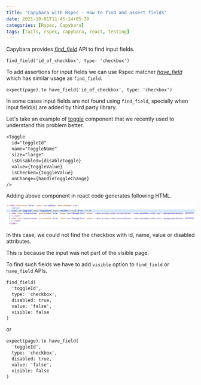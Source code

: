 ```yaml
---
title: "Capybara with Rspec - How to find and assert fields"
date: 2021-10-01T11:45:14+05:30
categories: [Rspec, Capybara]
tags: [rails, rspec, capybara, react, testing]
---
```


Capybara provides
[*find_field*](https://www.rubydoc.info/gems/capybara/Capybara%2FNode%2FFinders:find_field)
API to find input fields.

```
find_field('id_of_checkbox', type: 'checkbox')
```

To add assertions
for input fields
we can use
Rspec matcher
[*have_field*](https://www.rubydoc.info/gems/capybara/Capybara%2FRSpecMatchers:have_field)
which has similar usage as `find_field`.

```
expect(page).to have_field('id_of_checkbox', type: 'checkbox')
```

In some cases input fields are not
found using `find_field`,
specially when input field(s)
are added by third party library.

Let's take an example of
[toggle](https://atlassian.design/components/toggle/examples)
component that we recently used
to understand this problem better.

```
<Toggle
  id="toggleId"
  name="toggleName"
  size="large"
  isDisabled={disableToggle}
  value={toggleValue}
  isChecked={toggleValue}
  onChange={handleToggleChange}
/>
```

Adding above component
in react code generates
following HTML.

![Toggle element](../../toggle_element.png "Toggle element")

In this case,
we could not find
the checkbox with
id,
name,
value
or disabled attributes.

This is because the
input was not
part of the
visible page.

To find such fields
we have to add
`visible` option
to `find_field`
or `have_field`
APIs.

```
find_field(
  'toggleId',
  type: 'checkbox',
  disabled: true,
  value: 'false',
  visible: false
)
```
or
```
expect(page).to have_field(
  'toggleId',
  type: 'checkbox',
  disabled: true,
  value: 'false',
  visible: false
)
```
